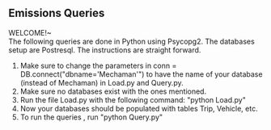 ## Emissions Queries
WELCOME!~<br>
The following queries are done in Python using Psycopg2. The databases setup are Postresql.
The instructions are straight forward.<br>
1. Make sure to change the parameters in conn = DB.connect("dbname='Mechaman'") to have the name of your database (instead of Mechaman) in Load.py and Query.py.<br>
2. Make sure no databases exist with the ones mentioned.<br>
3. Run the file Load.py with the following command: "python Load.py"<br>
4. Now your databases should be populated with tables Trip, Vehicle, etc.<br> 
5. To run the queries , run "python Query.py"<br>

